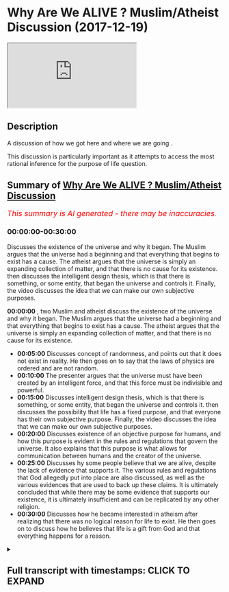 # Why Are We ALIVE ? Muslim/Atheist Discussion (2017-12-19)

<iframe loading='lazy' allow='autoplay' src='https://www.youtube.com/embed/elYcn0Hy8Vc'></iframe>

## Description

A discussion of how we got here and where we are going .

This discussion is particularly important as it attempts to access the most rational inference for the purpose of life question.

## Summary of [Why Are We ALIVE ? Muslim/Atheist Discussion](https://www.youtube.com/watch?v=elYcn0Hy8Vc)

*<span style="color:red; font-size:125%">This summary is AI generated - there may be inaccuracies</span>. [](/)*

### <a onclick="modifyYTiframeseektime('0')">00:00:00-00:30:00</a>

Discusses the existence of the universe and why it began. The Muslim argues that the universe had a beginning and that everything that begins to exist has a cause. The atheist argues that the universe is simply an expanding collection of matter, and that there is no cause for its existence.  then discusses the intelligent design thesis, which is that there is something, or some entity, that began the universe and controls it. Finally, the video discusses the idea that we can make our own subjective purposes.

**<a onclick="modifyYTiframeseektime('0')">00:00:00</a>** , two Muslim and atheist discuss the existence of the universe and why it began. The Muslim argues that the universe had a beginning and that everything that begins to exist has a cause. The atheist argues that the universe is simply an expanding collection of matter, and that there is no cause for its existence.

* **<a onclick="modifyYTiframeseektime('300')">00:05:00</a>** Discusses concept of randomness, and points out that it does not exist in reality. He then goes on to say that the laws of physics are ordered and are not random.
* **<a onclick="modifyYTiframeseektime('600')">00:10:00</a>** The presenter argues that the universe must have been created by an intelligent force, and that this force must be indivisible and powerful.
* **<a onclick="modifyYTiframeseektime('900')">00:15:00</a>** Discusses intelligent design thesis, which is that there is something, or some entity, that began the universe and controls it.  then discusses the possibility that life has a fixed purpose, and that everyone has their own subjective purpose. Finally, the video discusses the idea that we can make our own subjective purposes.
* **<a onclick="modifyYTiframeseektime('1200')">00:20:00</a>** Discusses existence of an objective purpose for humans, and how this purpose is evident in the rules and regulations that govern the universe. It also explains that this purpose is what allows for communication between humans and the creator of the universe.
* **<a onclick="modifyYTiframeseektime('1500')">00:25:00</a>** Discusses hy some people believe that we are alive, despite the lack of evidence that supports it. The various rules and regulations that God allegedly put into place are also discussed, as well as the various evidences that are used to back up these claims. It is ultimately concluded that while there may be some evidence that supports our existence, it is ultimately insufficient and can be replicated by any other religion.
* **<a onclick="modifyYTiframeseektime('1800')">00:30:00</a>** Discusses how he became interested in atheism after realizing that there was no logical reason for life to exist. He then goes on to discuss how he believes that life is a gift from God and that everything happens for a reason.

<details><summary><h2>Full transcript with timestamps: CLICK TO EXPAND</h2></summary>

<a onclick="modifyYTiframeseektime('45')">0:00:45</a> does that make the most okay so tell me  
<a onclick="modifyYTiframeseektime('51')">0:00:51</a> something the way I look at the universe  
<a onclick="modifyYTiframeseektime('63')">0:01:03</a> you believe the universe I'm good  
<a onclick="modifyYTiframeseektime('65')">0:01:05</a> there's theories behind that and I'm  
<a onclick="modifyYTiframeseektime('67')">0:01:07</a> open to some say that the universe  
<a onclick="modifyYTiframeseektime('71')">0:01:11</a> didn't even begin then it just it just  
<a onclick="modifyYTiframeseektime('72')">0:01:12</a> it just minimize fire what are you gonna  
<a onclick="modifyYTiframeseektime('75')">0:01:15</a> bleed about okay that's fine I think  
<a onclick="modifyYTiframeseektime('76')">0:01:16</a> you're all right I grew sorry the more  
<a onclick="modifyYTiframeseektime('82')">0:01:22</a> you go on  
<a onclick="modifyYTiframeseektime('98')">0:01:38</a> so the universe is expanding it is going  
<a onclick="modifyYTiframeseektime('100')">0:01:40</a> to come back down it's almost like what  
<a onclick="modifyYTiframeseektime('123')">0:02:03</a> you say that you said the universe had a  
<a onclick="modifyYTiframeseektime('126')">0:02:06</a> beginning yeah I see where would you  
<a onclick="modifyYTiframeseektime('134')">0:02:14</a> agree that everything that begins to  
<a onclick="modifyYTiframeseektime('135')">0:02:15</a> exist has a cause so give me an example  
<a onclick="modifyYTiframeseektime('138')">0:02:18</a> of something that begins to exist with  
<a onclick="modifyYTiframeseektime('140')">0:02:20</a> no cause so you're saying dark matter is  
<a onclick="modifyYTiframeseektime('151')">0:02:31</a> a direct consequence of the Big Bang so  
<a onclick="modifyYTiframeseektime('154')">0:02:34</a> the cause of dark matter is the Big Bang  
<a onclick="modifyYTiframeseektime('157')">0:02:37</a> if the Big Bang did not happen if  
<a onclick="modifyYTiframeseektime('159')">0:02:39</a> everything supposed to be everything the  
<a onclick="modifyYTiframeseektime('161')">0:02:41</a> universe is fine fine but so therefore  
<a onclick="modifyYTiframeseektime('163')">0:02:43</a> according to your logic if you're saying  
<a onclick="modifyYTiframeseektime('165')">0:02:45</a> dark matter  
<a onclick="modifyYTiframeseektime('167')">0:02:47</a> forget purposes little Christian but my  
<a onclick="modifyYTiframeseektime('170')">0:02:50</a> point was nothing to do with public I  
<a onclick="modifyYTiframeseektime('172')">0:02:52</a> just share everything that you said the  
<a onclick="modifyYTiframeseektime('174')">0:02:54</a> universe began to exist I'm saying  
<a onclick="modifyYTiframeseektime('176')">0:02:56</a> everything that begins to exist has a  
<a onclick="modifyYTiframeseektime('177')">0:02:57</a> cause do you agree with this fine no  
<a onclick="modifyYTiframeseektime('179')">0:02:59</a> it's okay can you give me something  
<a onclick="modifyYTiframeseektime('181')">0:03:01</a> which doesn't have a cause I'm going to  
<a onclick="modifyYTiframeseektime('183')">0:03:03</a> just pause and we began to exist achieve  
<a onclick="modifyYTiframeseektime('186')">0:03:06</a> being of course is what ways it ways it  
<a onclick="modifyYTiframeseektime('191')">0:03:11</a> coming towards ways horse is defined in  
<a onclick="modifyYTiframeseektime('193')">0:03:13</a> the dictionary as something which brings  
<a onclick="modifyYTiframeseektime('194')">0:03:14</a> rise to phenomena so I'm saying do you  
<a onclick="modifyYTiframeseektime('199')">0:03:19</a> know anything which has been brought has  
<a onclick="modifyYTiframeseektime('202')">0:03:22</a> been given rise to yes which doesn't  
<a onclick="modifyYTiframeseektime('204')">0:03:24</a> have a course plan by nothing yeah which  
<a onclick="modifyYTiframeseektime('206')">0:03:26</a> is causing us anything that's caused  
<a onclick="modifyYTiframeseektime('209')">0:03:29</a> this  
<a onclick="modifyYTiframeseektime('210')">0:03:30</a> Kansai forgotten nothing basically and  
<a onclick="modifyYTiframeseektime('214')">0:03:34</a> softly come from you get anything that  
<a onclick="modifyYTiframeseektime('216')">0:03:36</a> you can tell us that came from my face  
<a onclick="modifyYTiframeseektime('217')">0:03:37</a> yeah so your experience all subjective  
<a onclick="modifyYTiframeseektime('223')">0:03:43</a> or otherwise observational life story  
<a onclick="modifyYTiframeseektime('227')">0:03:47</a> would give us the indication about  
<a onclick="modifyYTiframeseektime('229')">0:03:49</a> everything you've witnessed in your life  
<a onclick="modifyYTiframeseektime('232')">0:03:52</a> that has ever been caused into effect  
<a onclick="modifyYTiframeseektime('234')">0:03:54</a> has a cause okay fine so I'm saying the  
<a onclick="modifyYTiframeseektime('237')">0:03:57</a> same applies to the universe you agree  
<a onclick="modifyYTiframeseektime('239')">0:03:59</a> with that fine  
<a onclick="modifyYTiframeseektime('240')">0:04:00</a> so everything that begins to exist on  
<a onclick="modifyYTiframeseektime('241')">0:04:01</a> the course the universe began to exist  
<a onclick="modifyYTiframeseektime('243')">0:04:03</a> therefore the universe had a corkscrew  
<a onclick="modifyYTiframeseektime('245')">0:04:05</a> right fine what's this course yeah so  
<a onclick="modifyYTiframeseektime('250')">0:04:10</a> let's use deductive inference yeah let's  
<a onclick="modifyYTiframeseektime('252')">0:04:12</a> use inference now to identify what the  
<a onclick="modifyYTiframeseektime('254')">0:04:14</a> causes this possible explanation yeah so  
<a onclick="modifyYTiframeseektime('256')">0:04:16</a> what is the best possible explanation  
<a onclick="modifyYTiframeseektime('258')">0:04:18</a> for this course depends depending on  
<a onclick="modifyYTiframeseektime('260')">0:04:20</a> what causes do you agree that the laws  
<a onclick="modifyYTiframeseektime('263')">0:04:23</a> of physics and ask your questions  
<a onclick="modifyYTiframeseektime('265')">0:04:25</a> what's your name again Brian Mohammed  
<a onclick="modifyYTiframeseektime('269')">0:04:29</a> that's too much  
<a onclick="modifyYTiframeseektime('271')">0:04:31</a> I want to try something with you okay  
<a onclick="modifyYTiframeseektime('273')">0:04:33</a> hope it's not physical the laws of  
<a onclick="modifyYTiframeseektime('278')">0:04:38</a> physics do you agree that there are  
<a onclick="modifyYTiframeseektime('281')">0:04:41</a> something called the laws of physics  
<a onclick="modifyYTiframeseektime('283')">0:04:43</a> yeah there's probably some things out  
<a onclick="modifyYTiframeseektime('288')">0:04:48</a> there is this universe ordered with the  
<a onclick="modifyYTiframeseektime('295')">0:04:55</a> laws of physics for you yes with the  
<a onclick="modifyYTiframeseektime('297')">0:04:57</a> laws of physics what science is it is in  
<a onclick="modifyYTiframeseektime('299')">0:04:59</a> as you go to exist no do we have laws of  
<a onclick="modifyYTiframeseektime('305')">0:05:05</a> physics in this universe yeah and what  
<a onclick="modifyYTiframeseektime('308')">0:05:08</a> do they you know the physics show us  
<a onclick="modifyYTiframeseektime('311')">0:05:11</a> about the universe does it show its  
<a onclick="modifyYTiframeseektime('314')">0:05:14</a> audit or non audit system it's a lot of  
<a onclick="modifyYTiframeseektime('321')">0:05:21</a> it is random okay you believe in  
<a onclick="modifyYTiframeseektime('322')">0:05:22</a> randomness yeah I'm gonna ask you to do  
<a onclick="modifyYTiframeseektime('325')">0:05:25</a> something about Ryan O'Brian right okay  
<a onclick="modifyYTiframeseektime('336')">0:05:36</a> I'm gonna say something today I don't  
<a onclick="modifyYTiframeseektime('341')">0:05:41</a> remember this  
<a onclick="modifyYTiframeseektime('343')">0:05:43</a> randomness exists I mean I would say  
<a onclick="modifyYTiframeseektime('354')">0:05:54</a> this in fact I'm saying now is one of  
<a onclick="modifyYTiframeseektime('365')">0:06:05</a> those things this is one of those is  
<a onclick="modifyYTiframeseektime('381')">0:06:21</a> okay because services was gonna say  
<a onclick="modifyYTiframeseektime('453')">0:07:33</a> choose this what's that thing called the  
<a onclick="modifyYTiframeseektime('456')">0:07:36</a> queue is if you yeah all right  
<a onclick="modifyYTiframeseektime('459')">0:07:39</a> I don't play pool now someone might  
<a onclick="modifyYTiframeseektime('463')">0:07:43</a> think if I were to play pool like this  
<a onclick="modifyYTiframeseektime('465')">0:07:45</a> and I get the whiteboard and I'm not  
<a onclick="modifyYTiframeseektime('467')">0:07:47</a> called over buzz of it then that's a  
<a onclick="modifyYTiframeseektime('469')">0:07:49</a> random thing no philosopher would agree  
<a onclick="modifyYTiframeseektime('473')">0:07:53</a> that that's random I want you to  
<a onclick="modifyYTiframeseektime('475')">0:07:55</a> remember this year everything everything  
<a onclick="modifyYTiframeseektime('480')">0:08:00</a> in this world is a result of two things  
<a onclick="modifyYTiframeseektime('483')">0:08:03</a> genetics and environment your  
<a onclick="modifyYTiframeseektime('486')">0:08:06</a> conversation with me here today is not a  
<a onclick="modifyYTiframeseektime('489')">0:08:09</a> random conversation it is necessarily a  
<a onclick="modifyYTiframeseektime('494')">0:08:14</a> product of necessarily a product of  
<a onclick="modifyYTiframeseektime('496')">0:08:16</a> genetics and environment yes do you  
<a onclick="modifyYTiframeseektime('499')">0:08:19</a> understand I'm saying okay everything  
<a onclick="modifyYTiframeseektime('505')">0:08:25</a> this is a philosophical consensus claim  
<a onclick="modifyYTiframeseektime('510')">0:08:30</a> is random it's not good it's all about  
<a onclick="modifyYTiframeseektime('511')">0:08:31</a> working so I tell you what I do I  
<a onclick="modifyYTiframeseektime('513')">0:08:33</a> totally agree with you 100% when you're  
<a onclick="modifyYTiframeseektime('516')">0:08:36</a> looking at the scale of the planet and  
<a onclick="modifyYTiframeseektime('518')">0:08:38</a> the earth that we live in when you start  
<a onclick="modifyYTiframeseektime('520')">0:08:40</a> scaling for me that's fine that's cool  
<a onclick="modifyYTiframeseektime('525')">0:08:45</a> but I'm saying the laws of physics the  
<a onclick="modifyYTiframeseektime('528')">0:08:48</a> fact that they're ordered in that that  
<a onclick="modifyYTiframeseektime('530')">0:08:50</a> way we have to have laws of physics we  
<a onclick="modifyYTiframeseektime('533')">0:08:53</a> say that is a non random it cannot be a  
<a onclick="modifyYTiframeseektime('536')">0:08:56</a> random thing fantasy I come from or who  
<a onclick="modifyYTiframeseektime('539')">0:08:59</a> said this but science and physics  
<a onclick="modifyYTiframeseektime('541')">0:09:01</a> generally speaking is just one thing  
<a onclick="modifyYTiframeseektime('543')">0:09:03</a> really yeah it's yes physics is a part  
<a onclick="modifyYTiframeseektime('547')">0:09:07</a> of science right so physics is the study  
<a onclick="modifyYTiframeseektime('549')">0:09:09</a> of patterns and regular and regularities  
<a onclick="modifyYTiframeseektime('553')">0:09:13</a> in nature  
<a onclick="modifyYTiframeseektime('556')">0:09:16</a> I'm saying that that will suggest that  
<a onclick="modifyYTiframeseektime('560')">0:09:20</a> the universe here is regulated and has  
<a onclick="modifyYTiframeseektime('565')">0:09:25</a> patterns question is why do the laws of  
<a onclick="modifyYTiframeseektime('568')">0:09:28</a> physics exist to place those into place  
<a onclick="modifyYTiframeseektime('576')">0:09:36</a> how I'm asking you we've established  
<a onclick="modifyYTiframeseektime('578')">0:09:38</a> that randomness does not exist right now  
<a onclick="modifyYTiframeseektime('582')">0:09:42</a> we know that I mean I don't know that  
<a onclick="modifyYTiframeseektime('585')">0:09:45</a> because like I said there's a lot of  
<a onclick="modifyYTiframeseektime('586')">0:09:46</a> stuff as you Brian chance the universe  
<a onclick="modifyYTiframeseektime('588')">0:09:48</a> the verb you go out the more expect in  
<a onclick="modifyYTiframeseektime('590')">0:09:50</a> it in explainable you do it gives when  
<a onclick="modifyYTiframeseektime('592')">0:09:52</a> you're the hot laws of physics right  
<a onclick="modifyYTiframeseektime('594')">0:09:54</a> when you're done - yeah totally 100%  
<a onclick="modifyYTiframeseektime('596')">0:09:56</a> that's the laws that that's the grounds  
<a onclick="modifyYTiframeseektime('598')">0:09:58</a> that we live in the reality we live okay  
<a onclick="modifyYTiframeseektime('599')">0:09:59</a> but the more you branch out the harder  
<a onclick="modifyYTiframeseektime('601')">0:10:01</a> it is for you to say it or it doesn't  
<a onclick="modifyYTiframeseektime('603')">0:10:03</a> because at the end of the day in the  
<a onclick="modifyYTiframeseektime('605')">0:10:05</a> universe you've got hundreds of hundreds  
<a onclick="modifyYTiframeseektime('607')">0:10:07</a> of probably thousands billions of random  
<a onclick="modifyYTiframeseektime('609')">0:10:09</a> events going on planets colliding into  
<a onclick="modifyYTiframeseektime('611')">0:10:11</a> each other just a bunch of stuff some of  
<a onclick="modifyYTiframeseektime('613')">0:10:13</a> those will form into planets cool that  
<a onclick="modifyYTiframeseektime('614')">0:10:14</a> will have life some of them won't okay  
<a onclick="modifyYTiframeseektime('616')">0:10:16</a> I'm not saying I'm not making an  
<a onclick="modifyYTiframeseektime('617')">0:10:17</a> argument that says that planets have to  
<a onclick="modifyYTiframeseektime('619')">0:10:19</a> have life you could say like I'm just  
<a onclick="modifyYTiframeseektime('622')">0:10:22</a> saying that laws the laws of physics we  
<a onclick="modifyYTiframeseektime('626')">0:10:26</a> could conceive them understand  
<a onclick="modifyYTiframeseektime('627')">0:10:27</a> understand them science yet without  
<a onclick="modifyYTiframeseektime('629')">0:10:29</a> venturing up to the universe right okay  
<a onclick="modifyYTiframeseektime('632')">0:10:32</a> so I'm just using the laws of theory  
<a onclick="modifyYTiframeseektime('633')">0:10:33</a> from deductive reasoning and say by all  
<a onclick="modifyYTiframeseektime('635')">0:10:35</a> means what happens out here must happen  
<a onclick="modifyYTiframeseektime('637')">0:10:37</a> out there okay I'm not saying anything  
<a onclick="modifyYTiframeseektime('638')">0:10:38</a> in this world used world this earth yeah  
<a onclick="modifyYTiframeseektime('641')">0:10:41</a> you see what I'm saying so here we said  
<a onclick="modifyYTiframeseektime('643')">0:10:43</a> that the universe has a course before  
<a onclick="modifyYTiframeseektime('644')">0:10:44</a> that we said the universe is dependent  
<a onclick="modifyYTiframeseektime('646')">0:10:46</a> on something we said that everything  
<a onclick="modifyYTiframeseektime('647')">0:10:47</a> that changes is dependent the universe  
<a onclick="modifyYTiframeseektime('650')">0:10:50</a> has changes therefore it's dependent so  
<a onclick="modifyYTiframeseektime('652')">0:10:52</a> we've got two questions to ask what  
<a onclick="modifyYTiframeseektime('654')">0:10:54</a> caused the universe and what is the  
<a onclick="modifyYTiframeseektime('656')">0:10:56</a> universe dependent upon  
<a onclick="modifyYTiframeseektime('658')">0:10:58</a> and the answer is the same you see what  
<a onclick="modifyYTiframeseektime('661')">0:11:01</a> I mean what caused the universe and what  
<a onclick="modifyYTiframeseektime('663')">0:11:03</a> is the what is the universe dependent  
<a onclick="modifyYTiframeseektime('665')">0:11:05</a> upon and the answer is the same I would  
<a onclick="modifyYTiframeseektime('667')">0:11:07</a> say to you that whatever caused the  
<a onclick="modifyYTiframeseektime('668')">0:11:08</a> universe is what the universe is  
<a onclick="modifyYTiframeseektime('671')">0:11:11</a> dependent upon wherever the universe is  
<a onclick="modifyYTiframeseektime('673')">0:11:13</a> dependent upon is what caused the  
<a onclick="modifyYTiframeseektime('674')">0:11:14</a> universe now we already established that  
<a onclick="modifyYTiframeseektime('677')">0:11:17</a> one of the things that the universe is  
<a onclick="modifyYTiframeseektime('679')">0:11:19</a> dependent upon is something which must  
<a onclick="modifyYTiframeseektime('680')">0:11:20</a> be independent because if we say it's  
<a onclick="modifyYTiframeseektime('682')">0:11:22</a> dependent upon something which is  
<a onclick="modifyYTiframeseektime('683')">0:11:23</a> dependent there'll be a regressive chain  
<a onclick="modifyYTiframeseektime('685')">0:11:25</a> of independent things so you have to  
<a onclick="modifyYTiframeseektime('688')">0:11:28</a> have one independent entity the same  
<a onclick="modifyYTiframeseektime('689')">0:11:29</a> thing applies we're saying that the  
<a onclick="modifyYTiframeseektime('691')">0:11:31</a> universe and of course if you say that  
<a onclick="modifyYTiframeseektime('693')">0:11:33</a> the course had a course and of course  
<a onclick="modifyYTiframeseektime('694')">0:11:34</a> you'll have a regressive chain called  
<a onclick="modifyYTiframeseektime('696')">0:11:36</a> the infinite regression  
<a onclick="modifyYTiframeseektime('697')">0:11:37</a> now that infinite regression has to have  
<a onclick="modifyYTiframeseektime('699')">0:11:39</a> one start right something which I don't  
<a onclick="modifyYTiframeseektime('702')">0:11:42</a> want everything right my question now is  
<a onclick="modifyYTiframeseektime('704')">0:11:44</a> up what occur to what are the necessary  
<a onclick="modifyYTiframeseektime('706')">0:11:46</a> characteristics of the entity that  
<a onclick="modifyYTiframeseektime('709')">0:11:49</a> started everything up I'm saying to you  
<a onclick="modifyYTiframeseektime('710')">0:11:50</a> that when we look at the laws of physics  
<a onclick="modifyYTiframeseektime('714')">0:11:54</a> the fact that the universe is ordered  
<a onclick="modifyYTiframeseektime('716')">0:11:56</a> regulator that has systems right that  
<a onclick="modifyYTiframeseektime('720')">0:12:00</a> shouldn't thing and everything is  
<a onclick="modifyYTiframeseektime('721')">0:12:01</a> predetermined that should in the  
<a onclick="modifyYTiframeseektime('723')">0:12:03</a> indicate to us that the independent  
<a onclick="modifyYTiframeseektime('727')">0:12:07</a> entity that side the universal the  
<a onclick="modifyYTiframeseektime('728')">0:12:08</a> ultimate cause of the universe is in  
<a onclick="modifyYTiframeseektime('730')">0:12:10</a> fact an intelligent force  
<a onclick="modifyYTiframeseektime('732')">0:12:12</a> would you agree I'd say I'd say yes I'd  
<a onclick="modifyYTiframeseektime('741')">0:12:21</a> say there is an entity that's  
<a onclick="modifyYTiframeseektime('742')">0:12:22</a> controlling everything that there would  
<a onclick="modifyYTiframeseektime('743')">0:12:23</a> be intelligent yeah sure they'd have to  
<a onclick="modifyYTiframeseektime('745')">0:12:25</a> be so precise right so I'm moving  
<a onclick="modifyYTiframeseektime('750')">0:12:30</a> forward I'll say that if that's the case  
<a onclick="modifyYTiframeseektime('753')">0:12:33</a> it would also have to have power because  
<a onclick="modifyYTiframeseektime('755')">0:12:35</a> it would have to be power we'd have to  
<a onclick="modifyYTiframeseektime('757')">0:12:37</a> change the situation from non-being to  
<a onclick="modifyYTiframeseektime('759')">0:12:39</a> being right we have to have ability to  
<a onclick="modifyYTiframeseektime('762')">0:12:42</a> change a non entity into an entity when  
<a onclick="modifyYTiframeseektime('767')">0:12:47</a> the universe began to exist as an  
<a onclick="modifyYTiframeseektime('768')">0:12:48</a> evidence of this that universe is  
<a onclick="modifyYTiframeseektime('769')">0:12:49</a> dependent upon something is another  
<a onclick="modifyYTiframeseektime('771')">0:12:51</a> evidence of this right so wherever the  
<a onclick="modifyYTiframeseektime('773')">0:12:53</a> universe is dependent upon must be  
<a onclick="modifyYTiframeseektime('776')">0:12:56</a> something which is in effect really laid  
<a onclick="modifyYTiframeseektime('779')">0:12:59</a> will to power the universe able to allow  
<a onclick="modifyYTiframeseektime('781')">0:13:01</a> the universe to be dependent upon it so  
<a onclick="modifyYTiframeseektime('783')">0:13:03</a> here the universe is dependent upon an  
<a onclick="modifyYTiframeseektime('786')">0:13:06</a> independent entity which is allowing the  
<a onclick="modifyYTiframeseektime('788')">0:13:08</a> maintenance of universe which brings us  
<a onclick="modifyYTiframeseektime('790')">0:13:10</a> to another thing that this thing must be  
<a onclick="modifyYTiframeseektime('792')">0:13:12</a> maintaining and sustaining the universe  
<a onclick="modifyYTiframeseektime('795')">0:13:15</a> this thing must be indivisible it cannot  
<a onclick="modifyYTiframeseektime('800')">0:13:20</a> be more than one because if this thing  
<a onclick="modifyYTiframeseektime('801')">0:13:21</a> was more than one first of all most  
<a onclick="modifyYTiframeseektime('803')">0:13:23</a> there would be chaos if you say for  
<a onclick="modifyYTiframeseektime('805')">0:13:25</a> example if I say that there were two  
<a onclick="modifyYTiframeseektime('809')">0:13:29</a> things which were all-powerful two  
<a onclick="modifyYTiframeseektime('812')">0:13:32</a> independent things that were  
<a onclick="modifyYTiframeseektime('814')">0:13:34</a> all-powerful those two things are there  
<a onclick="modifyYTiframeseektime('818')">0:13:38</a> are two names for one thing those two  
<a onclick="modifyYTiframeseektime('822')">0:13:42</a> things one of those two things would  
<a onclick="modifyYTiframeseektime('824')">0:13:44</a> have to be powerful over the other thing  
<a onclick="modifyYTiframeseektime('825')">0:13:45</a> because you can't have two all-powerful  
<a onclick="modifyYTiframeseektime('827')">0:13:47</a> entities this impossible you have to  
<a onclick="modifyYTiframeseektime('829')">0:13:49</a> have only one all-powerful because by by  
<a onclick="modifyYTiframeseektime('833')">0:13:53</a> physical necessity do powerful means  
<a onclick="modifyYTiframeseektime('835')">0:13:55</a> that is powerful than anything else  
<a onclick="modifyYTiframeseektime('836')">0:13:56</a> calling act not taking and if that did  
<a onclick="modifyYTiframeseektime('842')">0:14:02</a> happen for example if we said an entity  
<a onclick="modifyYTiframeseektime('845')">0:14:05</a> one was control of the leaves of the  
<a onclick="modifyYTiframeseektime('847')">0:14:07</a> tree and entity two is in control of the  
<a onclick="modifyYTiframeseektime('849')">0:14:09</a> roots of the tree then there is a  
<a onclick="modifyYTiframeseektime('851')">0:14:11</a> potential for conflict conflict in the  
<a onclick="modifyYTiframeseektime('855')">0:14:15</a> context of the laws of physics the fact  
<a onclick="modifyYTiframeseektime('858')">0:14:18</a> that we see that there is no conflict in  
<a onclick="modifyYTiframeseektime('859')">0:14:19</a> the universe in that sense there is a  
<a onclick="modifyYTiframeseektime('862')">0:14:22</a> structured rule would indicate was that  
<a onclick="modifyYTiframeseektime('864')">0:14:24</a> it cannot be like that by the way we  
<a onclick="modifyYTiframeseektime('869')">0:14:29</a> know even even the ancient Greeks  
<a onclick="modifyYTiframeseektime('872')">0:14:32</a> democracies democracies interestingly he  
<a onclick="modifyYTiframeseektime('881')">0:14:41</a> said that you talk about the beginning  
<a onclick="modifyYTiframeseektime('884')">0:14:44</a> of the universe must mean divisible by  
<a onclick="modifyYTiframeseektime('886')">0:14:46</a> the size universe must begin the visible  
<a onclick="modifyYTiframeseektime('888')">0:14:48</a> because and this goes back to kind of  
<a onclick="modifyYTiframeseektime('890')">0:14:50</a> Occam's razor Occam's razor is another  
<a onclick="modifyYTiframeseektime('892')">0:14:52</a> philosophical preceptor says that you  
<a onclick="modifyYTiframeseektime('894')">0:14:54</a> need to simplify something to the lowest  
<a onclick="modifyYTiframeseektime('895')">0:14:55</a> common multiple and the lowest common  
<a onclick="modifyYTiframeseektime('898')">0:14:58</a> multiple in this case is one one is the  
<a onclick="modifyYTiframeseektime('902')">0:15:02</a> only necessary number the only necessary  
<a onclick="modifyYTiframeseektime('904')">0:15:04</a> entity to start this change of reaction  
<a onclick="modifyYTiframeseektime('906')">0:15:06</a> we only need one prime mover we only  
<a onclick="modifyYTiframeseektime('908')">0:15:08</a> need one thing that pushes the dominoes  
<a onclick="modifyYTiframeseektime('910')">0:15:10</a> we don't need to and even if we did me  
<a onclick="modifyYTiframeseektime('913')">0:15:13</a> to so even if there could be two days  
<a onclick="modifyYTiframeseektime('915')">0:15:15</a> they wouldn't be able to co-exist  
<a onclick="modifyYTiframeseektime('916')">0:15:16</a> because of the clashes that they will be  
<a onclick="modifyYTiframeseektime('919')">0:15:19</a> going into conflict together so we've  
<a onclick="modifyYTiframeseektime('922')">0:15:22</a> established that this entity is one is  
<a onclick="modifyYTiframeseektime('924')">0:15:24</a> got intelligence has got power is got  
<a onclick="modifyYTiframeseektime('926')">0:15:26</a> bility  
<a onclick="modifyYTiframeseektime('926')">0:15:26</a> being  
<a onclick="modifyYTiframeseektime('927')">0:15:27</a> argue that anything with intelligence  
<a onclick="modifyYTiframeseektime('929')">0:15:29</a> can come around the laws of nature you  
<a onclick="modifyYTiframeseektime('932')">0:15:32</a> say something exists and the same power  
<a onclick="modifyYTiframeseektime('935')">0:15:35</a> they have two suits not have some sort  
<a onclick="modifyYTiframeseektime('937')">0:15:37</a> of conflict right because they're there  
<a onclick="modifyYTiframeseektime('938')">0:15:38</a> at the same hour and if one is above the  
<a onclick="modifyYTiframeseektime('940')">0:15:40</a> other then they can kind of control the  
<a onclick="modifyYTiframeseektime('942')">0:15:42</a> media if one is above the other then it  
<a onclick="modifyYTiframeseektime('944')">0:15:44</a> could just stop or delay the other thing  
<a onclick="modifyYTiframeseektime('945')">0:15:45</a> yeah sure so wouldn't me too and then  
<a onclick="modifyYTiframeseektime('950')">0:15:50</a> they worked amongst themselves so you've  
<a onclick="modifyYTiframeseektime('958')">0:15:58</a> got two things you've got intelligence  
<a onclick="modifyYTiframeseektime('959')">0:15:59</a> and you've also got power yeah so when  
<a onclick="modifyYTiframeseektime('962')">0:16:02</a> you have power when you come to  
<a onclick="modifyYTiframeseektime('964')">0:16:04</a> democratically power to create and to  
<a onclick="modifyYTiframeseektime('970')">0:16:10</a> domani so I think of it this way we  
<a onclick="modifyYTiframeseektime('972')">0:16:12</a> can't find them what they would write a  
<a onclick="modifyYTiframeseektime('973')">0:16:13</a> cosmic level would feel and they could  
<a onclick="modifyYTiframeseektime('975')">0:16:15</a> talk to we're intelligent enough to say  
<a onclick="modifyYTiframeseektime('986')">0:16:26</a> the contradiction the contradiction if  
<a onclick="modifyYTiframeseektime('988')">0:16:28</a> they were both intelligent right if  
<a onclick="modifyYTiframeseektime('991')">0:16:31</a> we're both all intelligent first and  
<a onclick="modifyYTiframeseektime('993')">0:16:33</a> foremost we all need each other sure do  
<a onclick="modifyYTiframeseektime('995')">0:16:35</a> you know what the difference is the  
<a onclick="modifyYTiframeseektime('996')">0:16:36</a> difference is this if me and you are  
<a onclick="modifyYTiframeseektime('999')">0:16:39</a> intelligent we need each other because  
<a onclick="modifyYTiframeseektime('1000')">0:16:40</a> we know two or two minds are better than  
<a onclick="modifyYTiframeseektime('1001')">0:16:41</a> one  
<a onclick="modifyYTiframeseektime('1001')">0:16:41</a> why for both all intelligent we even  
<a onclick="modifyYTiframeseektime('1004')">0:16:44</a> don't even need each other so you see  
<a onclick="modifyYTiframeseektime('1005')">0:16:45</a> you're saying there's the thing that's  
<a onclick="modifyYTiframeseektime('1007')">0:16:47</a> behind all the universes Eva Barbie too  
<a onclick="modifyYTiframeseektime('1010')">0:16:50</a> but if it is too it has to be one is  
<a onclick="modifyYTiframeseektime('1013')">0:16:53</a> about the other yeah and if one is it  
<a onclick="modifyYTiframeseektime('1014')">0:16:54</a> love the other then it's actually only  
<a onclick="modifyYTiframeseektime('1016')">0:16:56</a> one thing which is support enabled  
<a onclick="modifyYTiframeseektime('1017')">0:16:57</a> anything special you get it so that  
<a onclick="modifyYTiframeseektime('1020')">0:17:00</a> exactly right  
<a onclick="modifyYTiframeseektime('1020')">0:17:00</a> so I think you're right so here I would  
<a onclick="modifyYTiframeseektime('1023')">0:17:03</a> say to you this  
<a onclick="modifyYTiframeseektime('1025')">0:17:05</a> that is all the case the intelligent  
<a onclick="modifyYTiframeseektime('1028')">0:17:08</a> design thesis which is that there's  
<a onclick="modifyYTiframeseektime('1030')">0:17:10</a> something some entity that began the  
<a onclick="modifyYTiframeseektime('1032')">0:17:12</a> universe does that sound more reasonable  
<a onclick="modifyYTiframeseektime('1035')">0:17:15</a> than that there is no inference that we  
<a onclick="modifyYTiframeseektime('1039')">0:17:19</a> can make from the beginning of the  
<a onclick="modifyYTiframeseektime('1040')">0:17:20</a> universe except the universities when I  
<a onclick="modifyYTiframeseektime('1041')">0:17:21</a> say it's very ok fine you just say it  
<a onclick="modifyYTiframeseektime('1044')">0:17:24</a> makes more sense now you've got two  
<a onclick="modifyYTiframeseektime('1047')">0:17:27</a> options that happen I agree it makes  
<a onclick="modifyYTiframeseektime('1050')">0:17:30</a> more sense but at the end of the day we  
<a onclick="modifyYTiframeseektime('1058')">0:17:38</a> are people of inference right human  
<a onclick="modifyYTiframeseektime('1060')">0:17:40</a> beings are inference makers will make  
<a onclick="modifyYTiframeseektime('1062')">0:17:42</a> them for it on a daily basis little  
<a onclick="modifyYTiframeseektime('1063')">0:17:43</a> inference is defined as a conclusion  
<a onclick="modifyYTiframeseektime('1065')">0:17:45</a> that we'll make based on the evidences  
<a onclick="modifyYTiframeseektime('1066')">0:17:46</a> so here we've looked at the deductive  
<a onclick="modifyYTiframeseektime('1068')">0:17:48</a> evidence all the arguments we've seen  
<a onclick="modifyYTiframeseektime('1071')">0:17:51</a> that actually the conclusion that can  
<a onclick="modifyYTiframeseektime('1072')">0:17:52</a> reasonably make based on the evidence in  
<a onclick="modifyYTiframeseektime('1077')">0:17:57</a> the case of the universe and who is  
<a onclick="modifyYTiframeseektime('1080')">0:18:00</a> controlling the universe in some way  
<a onclick="modifyYTiframeseektime('1081')">0:18:01</a> maintaining it inside it has the  
<a onclick="modifyYTiframeseektime('1083')">0:18:03</a> intelligence to put the laws of physics  
<a onclick="modifyYTiframeseektime('1085')">0:18:05</a> into place  
<a onclick="modifyYTiframeseektime('1085')">0:18:05</a> and all the other laws in the place and  
<a onclick="modifyYTiframeseektime('1089')">0:18:09</a> who is one so it is the case my question  
<a onclick="modifyYTiframeseektime('1091')">0:18:11</a> is  
<a onclick="modifyYTiframeseektime('1093')">0:18:13</a> what purpose so you Ryan what's the  
<a onclick="modifyYTiframeseektime('1098')">0:18:18</a> purpose of life then why did this entity  
<a onclick="modifyYTiframeseektime('1100')">0:18:20</a> put you on this planet this placement on  
<a onclick="modifyYTiframeseektime('1103')">0:18:23</a> this path and this universe you could  
<a onclick="modifyYTiframeseektime('1105')">0:18:25</a> never possibly answer that question what  
<a onclick="modifyYTiframeseektime('1107')">0:18:27</a> if it just wanted me to exist and  
<a onclick="modifyYTiframeseektime('1109')">0:18:29</a> experience the beauty of what reality is  
<a onclick="modifyYTiframeseektime('1112')">0:18:32</a> that is made for us or you could say  
<a onclick="modifyYTiframeseektime('1115')">0:18:35</a> that it actually has requirements at  
<a onclick="modifyYTiframeseektime('1117')">0:18:37</a> once how do you know it's a part answer  
<a onclick="modifyYTiframeseektime('1118')">0:18:38</a> that question the only thing you know  
<a onclick="modifyYTiframeseektime('1123')">0:18:43</a> what's really ironic the only thing  
<a onclick="modifyYTiframeseektime('1129')">0:18:49</a> you're sure about is your go is your  
<a onclick="modifyYTiframeseektime('1131')">0:18:51</a> sense about certain about is that you  
<a onclick="modifyYTiframeseektime('1133')">0:18:53</a> are sir I do  
<a onclick="modifyYTiframeseektime('1137')">0:18:57</a> I think uncertainty is a curious thing  
<a onclick="modifyYTiframeseektime('1146')">0:19:06</a> because it takes away from the mystery  
<a onclick="modifyYTiframeseektime('1156')">0:19:16</a> you can't be certain that your answer  
<a onclick="modifyYTiframeseektime('1158')">0:19:18</a> you can't be certain with an uncertainty  
<a onclick="modifyYTiframeseektime('1161')">0:19:21</a> you can only be uncertain with an  
<a onclick="modifyYTiframeseektime('1164')">0:19:24</a> uncertainty now if you want to say to me  
<a onclick="modifyYTiframeseektime('1166')">0:19:26</a> you can never know that ok that was  
<a onclick="modifyYTiframeseektime('1169')">0:19:29</a> suggesting that you've seen all the  
<a onclick="modifyYTiframeseektime('1171')">0:19:31</a> answers and you've made the decision  
<a onclick="modifyYTiframeseektime('1172')">0:19:32</a> I'll paint you that is your eyes I  
<a onclick="modifyYTiframeseektime('1174')">0:19:34</a> waited that bad ok there is possibility  
<a onclick="modifyYTiframeseektime('1177')">0:19:37</a> I could one day nine five my question is  
<a onclick="modifyYTiframeseektime('1179')">0:19:39</a> is there a fixed purpose because  
<a onclick="modifyYTiframeseektime('1181')">0:19:41</a> everyone kosaka say look  
<a onclick="modifyYTiframeseektime('1183')">0:19:43</a> Mont illogically you can make your own  
<a onclick="modifyYTiframeseektime('1185')">0:19:45</a> subjective purpose I can make my own  
<a onclick="modifyYTiframeseektime('1187')">0:19:47</a> subjective purpose he can make his own  
<a onclick="modifyYTiframeseektime('1189')">0:19:49</a> subjective purpose we can all make our  
<a onclick="modifyYTiframeseektime('1190')">0:19:50</a> own subjective purposes meaning we can  
<a onclick="modifyYTiframeseektime('1194')">0:19:54</a> make our own meaning you ask someone  
<a onclick="modifyYTiframeseektime('1197')">0:19:57</a> what's your purpose of life to become a  
<a onclick="modifyYTiframeseektime('1199')">0:19:59</a> millionaire someone else's has become a  
<a onclick="modifyYTiframeseektime('1202')">0:20:02</a> serial killer said well you know she can  
<a onclick="modifyYTiframeseektime('1204')">0:20:04</a> be arranged  
<a onclick="modifyYTiframeseektime('1204')">0:20:04</a> you can arrange right the point is this  
<a onclick="modifyYTiframeseektime('1206')">0:20:06</a> I'm not asking about subjective purpose  
<a onclick="modifyYTiframeseektime('1208')">0:20:08</a> my question is now objective purpose  
<a onclick="modifyYTiframeseektime('1213')">0:20:13</a> have do you feel  
<a onclick="modifyYTiframeseektime('1216')">0:20:16</a> that this entity that ordered the  
<a onclick="modifyYTiframeseektime('1222')">0:20:22</a> universe would good hat should walk to  
<a onclick="modifyYTiframeseektime('1228')">0:20:28</a> have assigned an objective purpose for  
<a onclick="modifyYTiframeseektime('1234')">0:20:34</a> me when I said objective purpose a  
<a onclick="modifyYTiframeseektime('1237')">0:20:37</a> purpose which is free from subjective  
<a onclick="modifyYTiframeseektime('1240')">0:20:40</a> bias if you're talking about something  
<a onclick="modifyYTiframeseektime('1244')">0:20:44</a> as simply as living life to the fullest  
<a onclick="modifyYTiframeseektime('1246')">0:20:46</a> and what that's a liberal idea a small  
<a onclick="modifyYTiframeseektime('1249')">0:20:49</a> problem  
<a onclick="modifyYTiframeseektime('1249')">0:20:49</a> well I'm saying is that a defining  
<a onclick="modifyYTiframeseektime('1251')">0:20:51</a> purpose it because then I'll be able to  
<a onclick="modifyYTiframeseektime('1253')">0:20:53</a> say a purpose is a reason reason if  
<a onclick="modifyYTiframeseektime('1258')">0:20:58</a> you're saying that this purpose is like  
<a onclick="modifyYTiframeseektime('1260')">0:21:00</a> oh I have to lead a good life be a good  
<a onclick="modifyYTiframeseektime('1265')">0:21:05</a> person I'm not saying this I'm just  
<a onclick="modifyYTiframeseektime('1267')">0:21:07</a> saying look just purpose in mind I'm  
<a onclick="modifyYTiframeseektime('1269')">0:21:09</a> saying from from this teleological  
<a onclick="modifyYTiframeseektime('1272')">0:21:12</a> perspective right things which exist in  
<a onclick="modifyYTiframeseektime('1276')">0:21:16</a> the context visitors carefully things  
<a onclick="modifyYTiframeseektime('1279')">0:21:19</a> which exist in the context of a  
<a onclick="modifyYTiframeseektime('1282')">0:21:22</a> predetermined  
<a onclick="modifyYTiframeseektime('1284')">0:21:24</a> universe with ordered laws of physics  
<a onclick="modifyYTiframeseektime('1287')">0:21:27</a> which are structured and regulated exist  
<a onclick="modifyYTiframeseektime('1290')">0:21:30</a> for purpose that's - mother which  
<a onclick="modifyYTiframeseektime('1293')">0:21:33</a> include me and you one more time one  
<a onclick="modifyYTiframeseektime('1296')">0:21:36</a> more time things which exist in the  
<a onclick="modifyYTiframeseektime('1299')">0:21:39</a> context of a predetermined universe with  
<a onclick="modifyYTiframeseektime('1303')">0:21:43</a> rules and regulations which put it into  
<a onclick="modifyYTiframeseektime('1307')">0:21:47</a> wit which govern it exists for a purpose  
<a onclick="modifyYTiframeseektime('1313')">0:21:53</a> therefore since we are within that the  
<a onclick="modifyYTiframeseektime('1317')">0:21:57</a> universe the human also has a purpose so  
<a onclick="modifyYTiframeseektime('1343')">0:22:23</a> why should we have continuation  
<a onclick="modifyYTiframeseektime('1344')">0:22:24</a> continuation why should we have  
<a onclick="modifyYTiframeseektime('1346')">0:22:26</a> continuation of the human species if  
<a onclick="modifyYTiframeseektime('1348')">0:22:28</a> we're such a avoid species of any  
<a onclick="modifyYTiframeseektime('1352')">0:22:32</a> objective purpose why should there be  
<a onclick="modifyYTiframeseektime('1353')">0:22:33</a> continuation  
<a onclick="modifyYTiframeseektime('1355')">0:22:35</a> that doesn't need to be exactly don't  
<a onclick="modifyYTiframeseektime('1361')">0:22:41</a> you think that we're different from kind  
<a onclick="modifyYTiframeseektime('1362')">0:22:42</a> of I think they're more intelligent  
<a onclick="modifyYTiframeseektime('1364')">0:22:44</a> there's more to it than that you know  
<a onclick="modifyYTiframeseektime('1367')">0:22:47</a> what the difference between us and  
<a onclick="modifyYTiframeseektime('1368')">0:22:48</a> dinosaurs the difference is we can ask  
<a onclick="modifyYTiframeseektime('1374')">0:22:54</a> why and the dinosaur can ask why yes for  
<a onclick="modifyYTiframeseektime('1376')">0:22:56</a> sure  
<a onclick="modifyYTiframeseektime('1376')">0:22:56</a> yeah we can think about purpose where's  
<a onclick="modifyYTiframeseektime('1379')">0:22:59</a> the dinosaur the t-rex you can't think  
<a onclick="modifyYTiframeseektime('1380')">0:23:00</a> about purpose yeah coughing why do I  
<a onclick="modifyYTiframeseektime('1382')">0:23:02</a> exist together it's all I'm saying to  
<a onclick="modifyYTiframeseektime('1383')">0:23:03</a> assist while sensuous simple  
<a onclick="modifyYTiframeseektime('1388')">0:23:08</a> straightforward easy digestible  
<a onclick="modifyYTiframeseektime('1391')">0:23:11</a> reasonable concluded the purpose of  
<a onclick="modifyYTiframeseektime('1396')">0:23:16</a> human beings  
<a onclick="modifyYTiframeseektime('1398')">0:23:18</a> is to do what everything else if the  
<a onclick="modifyYTiframeseektime('1401')">0:23:21</a> universe is doing wait a minute what did  
<a onclick="modifyYTiframeseektime('1405')">0:23:25</a> you say  
<a onclick="modifyYTiframeseektime('1406')">0:23:26</a> okay now I'll tell you again okay since  
<a onclick="modifyYTiframeseektime('1410')">0:23:30</a> everything in the universe is  
<a onclick="modifyYTiframeseektime('1411')">0:23:31</a> predetermined  
<a onclick="modifyYTiframeseektime('1412')">0:23:32</a> there must be something which  
<a onclick="modifyYTiframeseektime('1413')">0:23:33</a> predetermined the universe we will say  
<a onclick="modifyYTiframeseektime('1416')">0:23:36</a> that thing that predetermined the rules  
<a onclick="modifyYTiframeseektime('1417')">0:23:37</a> and regulations of the universe is the  
<a onclick="modifyYTiframeseektime('1419')">0:23:39</a> entity which created the universe the  
<a onclick="modifyYTiframeseektime('1421')">0:23:41</a> creator we have to also be in compliance  
<a onclick="modifyYTiframeseektime('1424')">0:23:44</a> with the rules and regulations of the  
<a onclick="modifyYTiframeseektime('1426')">0:23:46</a> Creator do you see how that works how  
<a onclick="modifyYTiframeseektime('1430')">0:23:50</a> will we know the rules and the  
<a onclick="modifyYTiframeseektime('1432')">0:23:52</a> regulations of the Creator  
<a onclick="modifyYTiframeseektime('1437')">0:23:57</a> we system illogically in order for us to  
<a onclick="modifyYTiframeseektime('1440')">0:24:00</a> understand something have to be taught  
<a onclick="modifyYTiframeseektime('1441')">0:24:01</a> here so our worldview is that literally  
<a onclick="modifyYTiframeseektime('1446')">0:24:06</a> there was an intermediary which we call  
<a onclick="modifyYTiframeseektime('1449')">0:24:09</a> angels to locally I always see this kind  
<a onclick="modifyYTiframeseektime('1451')">0:24:11</a> of thing is to circular is I understand  
<a onclick="modifyYTiframeseektime('1453')">0:24:13</a> we hear angels on this stuff do like you  
<a onclick="modifyYTiframeseektime('1455')">0:24:15</a> know fairytale forget about this I'm  
<a onclick="modifyYTiframeseektime('1457')">0:24:17</a> going to I'm going to leave now go back  
<a onclick="modifyYTiframeseektime('1458')">0:24:18</a> to whatever nothing like that  
<a onclick="modifyYTiframeseektime('1461')">0:24:21</a> angels like intermediaries support Nets  
<a onclick="modifyYTiframeseektime('1466')">0:24:26</a> of God  
<a onclick="modifyYTiframeseektime('1466')">0:24:26</a> right so which God uses because this  
<a onclick="modifyYTiframeseektime('1469')">0:24:29</a> entity is good right now I'm just scrap  
<a onclick="modifyYTiframeseektime('1472')">0:24:32</a> he uses them to allow for communication  
<a onclick="modifyYTiframeseektime('1478')">0:24:38</a> between him and then we use it for other  
<a onclick="modifyYTiframeseektime('1480')">0:24:40</a> reasons as well so we say that human  
<a onclick="modifyYTiframeseektime('1482')">0:24:42</a> beings came a full time back Abraham and  
<a onclick="modifyYTiframeseektime('1484')">0:24:44</a> Moses and Jesus and all of these human  
<a onclick="modifyYTiframeseektime('1487')">0:24:47</a> beings came you know - and they had that  
<a onclick="modifyYTiframeseektime('1491')">0:24:51</a> communication from that create that  
<a onclick="modifyYTiframeseektime('1492')">0:24:52</a> entity okay so the entity came told them  
<a onclick="modifyYTiframeseektime('1495')">0:24:55</a> to believe in the One God and to worship  
<a onclick="modifyYTiframeseektime('1497')">0:24:57</a> one God worship is submission to the  
<a onclick="modifyYTiframeseektime('1500')">0:25:00</a> rules and regulations of God they had  
<a onclick="modifyYTiframeseektime('1502')">0:25:02</a> been told the rules and regulations of  
<a onclick="modifyYTiframeseektime('1503')">0:25:03</a> God  
<a onclick="modifyYTiframeseektime('1505')">0:25:05</a> and this one cool revelation and then  
<a onclick="modifyYTiframeseektime('1508')">0:25:08</a> they will tell that to their people and  
<a onclick="modifyYTiframeseektime('1509')">0:25:09</a> we say that that ended with Mohammed who  
<a onclick="modifyYTiframeseektime('1511')">0:25:11</a> which we believe is the final prophet  
<a onclick="modifyYTiframeseektime('1513')">0:25:13</a> each of the prophets came with two  
<a onclick="modifyYTiframeseektime('1516')">0:25:16</a> things they came with those rules and  
<a onclick="modifyYTiframeseektime('1517')">0:25:17</a> regulations and they also came with  
<a onclick="modifyYTiframeseektime('1519')">0:25:19</a> evidence to prove their profit solve the  
<a onclick="modifyYTiframeseektime('1522')">0:25:22</a> evidences that they have come with good  
<a onclick="modifyYTiframeseektime('1524')">0:25:24</a> range so depending on the time in a  
<a onclick="modifyYTiframeseektime('1525')">0:25:25</a> place we will say some of the evidences  
<a onclick="modifyYTiframeseektime('1527')">0:25:27</a> of the parameter on is inimitable it can  
<a onclick="modifyYTiframeseektime('1530')">0:25:30</a> be replicated replicated is that as  
<a onclick="modifyYTiframeseektime('1533')">0:25:33</a> preserved as the only preserved  
<a onclick="modifyYTiframeseektime('1535')">0:25:35</a> religious document every religious text  
<a onclick="modifyYTiframeseektime('1537')">0:25:37</a> is only preserved one of all of the  
<a onclick="modifyYTiframeseektime('1540')">0:25:40</a> religious texts is that has no  
<a onclick="modifyYTiframeseektime('1542')">0:25:42</a> contradiction in it and that's one of  
<a onclick="modifyYTiframeseektime('1544')">0:25:44</a> the challenges of the Quran and also  
<a onclick="modifyYTiframeseektime('1548')">0:25:48</a> that no one is capable of producing and  
<a onclick="modifyYTiframeseektime('1551')">0:25:51</a> we've said this before with enemies  
<a onclick="modifyYTiframeseektime('1552')">0:25:52</a> challenge anything like the there are  
<a onclick="modifyYTiframeseektime('1557')">0:25:57</a> other things like predictions it makes  
<a onclick="modifyYTiframeseektime('1558')">0:25:58</a> of the future I mean the predicted I  
<a onclick="modifyYTiframeseektime('1561')">0:26:01</a> would say this kind of evidence to show  
<a onclick="modifyYTiframeseektime('1576')">0:26:16</a> that in fact it's been here my whole  
<a onclick="modifyYTiframeseektime('1663')">0:27:43</a> life it's been why didn't I just look in  
<a onclick="modifyYTiframeseektime('1667')">0:27:47</a> you know I like things like the media  
<a onclick="modifyYTiframeseektime('1671')">0:27:51</a> oh I've never been for the media anyway  
<a onclick="modifyYTiframeseektime('1673')">0:27:53</a> that guy that looked into previously  
<a onclick="modifyYTiframeseektime('1676')">0:27:56</a> theories the university's done you know  
<a onclick="modifyYTiframeseektime('1679')">0:27:59</a> what when I saw that it's kind of my  
<a onclick="modifyYTiframeseektime('1681')">0:28:01</a> answers I was like I never hadn't I  
<a onclick="modifyYTiframeseektime('1683')">0:28:03</a> never had a reason not to believe you  
<a onclick="modifyYTiframeseektime('1687')">0:28:07</a> and I appreciate that  
<a onclick="modifyYTiframeseektime('1689')">0:28:09</a> I've actually looked into other  
<a onclick="modifyYTiframeseektime('1691')">0:28:11</a> religions as well I've specifically gone  
<a onclick="modifyYTiframeseektime('1693')">0:28:13</a> to Islam in too deep I've gone to other  
<a onclick="modifyYTiframeseektime('1703')">0:28:23</a> places I do look I see what what the  
<a onclick="modifyYTiframeseektime('1706')">0:28:26</a> opinion is because I am interested I  
<a onclick="modifyYTiframeseektime('1723')">0:28:43</a> think if those questions were answered  
<a onclick="modifyYTiframeseektime('1727')">0:28:47</a> while I would have to go into a specific  
<a onclick="modifyYTiframeseektime('1730')">0:28:50</a> Byron let me tell you what I would have  
<a onclick="modifyYTiframeseektime('1733')">0:28:53</a> the answers let me tell you imitate  
<a onclick="modifyYTiframeseektime('1735')">0:28:55</a> something no you don't believe in  
<a onclick="modifyYTiframeseektime('1736')">0:28:56</a> nothing  
<a onclick="modifyYTiframeseektime('1739')">0:28:59</a> it's not like I don't think nothing is  
<a onclick="modifyYTiframeseektime('1742')">0:29:02</a> out there true but I like to think that  
<a onclick="modifyYTiframeseektime('1743')">0:29:03</a> something could be out there that is why  
<a onclick="modifyYTiframeseektime('1755')">0:29:15</a> I love atheists and a lot of other  
<a onclick="modifyYTiframeseektime('1757')">0:29:17</a> people go into heavy depression and  
<a onclick="modifyYTiframeseektime('1759')">0:29:19</a> that's also why I lost people when  
<a onclick="modifyYTiframeseektime('1761')">0:29:21</a> they're almost you know they I think we  
<a onclick="modifyYTiframeseektime('1774')">0:29:34</a> are Wow that's my understanding  
<a onclick="modifyYTiframeseektime('1823')">0:30:23</a> I think same of me and the universe and  
<a onclick="modifyYTiframeseektime('1827')">0:30:27</a> then when we start when you combine  
<a onclick="modifyYTiframeseektime('1830')">0:30:30</a> ideologies of the universe's start  
<a onclick="modifyYTiframeseektime('1832')">0:30:32</a> making sense to me which gave me the  
<a onclick="modifyYTiframeseektime('1834')">0:30:34</a> motivation believe it was the fact that  
<a onclick="modifyYTiframeseektime('1846')">0:30:46</a> you can't write a verse like it and  
<a onclick="modifyYTiframeseektime('1849')">0:30:49</a> torture this date is impossible out for  
<a onclick="modifyYTiframeseektime('1852')">0:30:52</a> me dies done that is one thing that's  
<a onclick="modifyYTiframeseektime('1854')">0:30:54</a> the dust the only for that's enough to  
<a onclick="modifyYTiframeseektime('1856')">0:30:56</a> close they say nothing is impossible  
<a onclick="modifyYTiframeseektime('1858')">0:30:58</a> that's impossible  
<a onclick="modifyYTiframeseektime('1862')">0:31:02</a> one and then what that stuff like a  
<a onclick="modifyYTiframeseektime('1864')">0:31:04</a> shiny pokemon the chain of the rich  
<a onclick="modifyYTiframeseektime('1867')">0:31:07</a> chain of narration I was living I don't  
<a onclick="modifyYTiframeseektime('1876')">0:31:16</a> want to talk about it I wasn't living a  
<a onclick="modifyYTiframeseektime('1878')">0:31:18</a> good life  
<a onclick="modifyYTiframeseektime('1878')">0:31:18</a> no when I looked into his son who  
<a onclick="modifyYTiframeseektime('1880')">0:31:20</a> teaches us out there it goes in this is  
<a onclick="modifyYTiframeseektime('1892')">0:31:32</a> a way of life this is so beautiful the  
<a onclick="modifyYTiframeseektime('1896')">0:31:36</a> way I wish I looked into but you know  
<a onclick="modifyYTiframeseektime('1902')">0:31:42</a> everything happens for a reason  
<a onclick="modifyYTiframeseektime('1903')">0:31:43</a> everything  
<a onclick="modifyYTiframeseektime('1915')">0:31:55</a> it's just I'm looking to get back last  
<a onclick="modifyYTiframeseektime('1926')">0:32:06</a> on my falls for a little yeah at the  
<a onclick="modifyYTiframeseektime('1928')">0:32:08</a> injury they say some waitresses thank  
<a onclick="modifyYTiframeseektime('1943')">0:32:23</a> you it's been good man  
</details>
